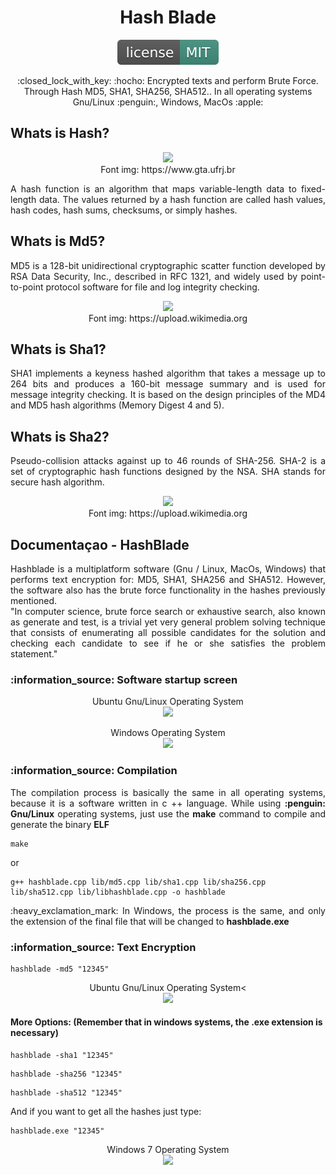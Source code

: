 <h1 align="center">Hash Blade</h1>
<p align="center">
  <img src="https://github.com/WalderlanSena/tagsGit/blob/master/licenseMIT.svg">
</p>
<p align="center">:closed_lock_with_key: :hocho: Encrypted texts and perform Brute Force. Through Hash MD5, SHA1, SHA256, SHA512.. In all operating systems Gnu/Linux :penguin:, Windows, MacOs :apple:</p>

<h2>Whats is Hash?</h2>
<p align="center">
  <img src="https://www.gta.ufrj.br/ensino/eel879/trabalhos_vf_2008_2/hugo/NotesImages/Topic10NotesImage3.jpg"><br>
  Font img: https://www.gta.ufrj.br
</p>
<p align="justify">A hash function is an algorithm that maps variable-length data to fixed-length data. The values returned by a hash function are called hash values, hash codes, hash sums, checksums, or simply hashes.</p>

<h2>Whats is Md5?</h2>
<p align="justify">MD5 is a 128-bit unidirectional cryptographic scatter function developed by RSA Data Security, Inc., described in RFC 1321, and widely used by point-to-point protocol software for file and log integrity checking.</p>
<p align="center">
  <img src="https://upload.wikimedia.org/wikipedia/commons/thumb/c/c8/CPT-Hashing-File-Transmission.svg/350px-CPT-Hashing-File-Transmission.svg.png"><br>Font img: https://upload.wikimedia.org</p>

<h2>Whats is Sha1?</h2>

<p align="justify">SHA1 implements a keyness hashed algorithm that takes a message up to 264 bits and produces a 160-bit message summary and is used for message integrity checking. It is based on the design principles of the MD4 and MD5 hash algorithms (Memory Digest 4 and 5).</p>

<h2>Whats is Sha2?</h2>

<p align="justify">Pseudo-collision attacks against up to 46 rounds of SHA-256. SHA-2 is a set of cryptographic hash functions designed by the NSA. SHA stands for secure hash algorithm.</p> 
<p align="center">
  <img src="https://upload.wikimedia.org/wikipedia/commons/thumb/7/7d/SHA-2.svg/400px-SHA-2.svg.png"><br>Font img: https://upload.wikimedia.org</p>

<h2>Documentaçao - HashBlade</h2>

<p align="justify"> Hashblade is a multiplatform software (Gnu / Linux, MacOs, Windows) that performs text encryption for: MD5, SHA1, SHA256 and SHA512. However, the software also has the brute force functionality in the hashes previously mentioned. <br>
"In computer science, brute force search or exhaustive search, also known as generate and test, is a trivial yet very general problem solving technique that consists of enumerating all possible candidates for the solution and checking each candidate to see if he or she satisfies the problem statement."
</p>

<h3>:information_source: Software startup screen</h3>

<p align="center">
  Ubuntu Gnu/Linux Operating System<br />
  <img src="https://github.com/WalderlanSena/hashblade/blob/master/src/hashbladeLinux.png">
</p>

<p align="center">
  Windows Operating System<br />
  <img src="https://github.com/WalderlanSena/hashblade/blob/master/src/hashbladewin.png">
</p>

<h3>:information_source: Compilation</h3>

<p align="justify">The compilation process is basically the same in all operating systems, because it is a software written in c ++ language. While using <b>:penguin: Gnu/Linux</b> operating systems, just use the <b>make</b> command to compile and generate the binary <b>ELF</b>
  
 ```shellscript  
 make
 ```
 or
  ```shellscript
 g++ hashblade.cpp lib/md5.cpp lib/sha1.cpp lib/sha256.cpp lib/sha512.cpp lib/libhashblade.cpp -o hashblade
 ```
 <p align="justify">:heavy_exclamation_mark: In Windows, the process is the same, and only the extension of the final file that will be changed to <b>hashblade.exe</b></p>


<h3>:information_source: Text Encryption</h3>

```shellscript
hashblade -md5 "12345"
```
<p align="center">
  Ubuntu Gnu/Linux Operating System<<br/>
  <img src="https://github.com/WalderlanSena/hashblade/blob/master/src/hashBladeMD5Linux.png">
</p>

<h4>More Options: (Remember that in windows systems, the .exe extension is necessary)</h4>

```shellscript
hashblade -sha1 "12345"
```

```shellscript
hashblade -sha256 "12345"
```

```shellscript
hashblade -sha512 "12345"
```

<p align="justify">And if you want to get all the hashes just type:</p>

```shellscript
hashblade.exe "12345"
```

<p align="center">
  Windows 7 Operating System<br/>
  <img src="https://github.com/WalderlanSena/hashblade/blob/master/src/HashBladeWinAll.png">
</p>
